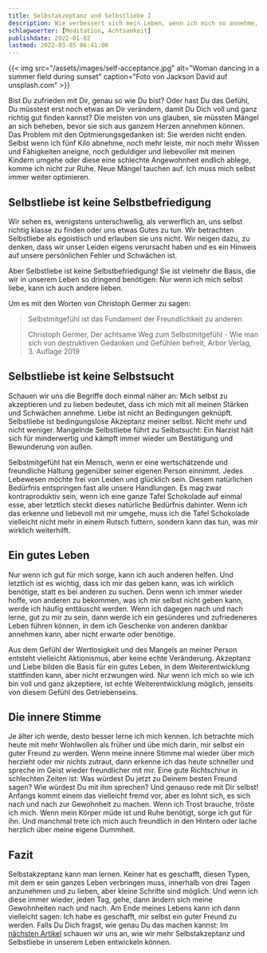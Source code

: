 ```yaml
---
title: Selbstakzeptanz und Selbstliebe I
description: Wie verbessert sich mein Leben, wenn ich mich so annehme, wie ich bin?
schlagwoerter: [Meditation, Achtsamkeit]
publishdate: 2022-01-02
lastmod: 2022-03-05 06:41:00
---
```


{{< img src="/assets/images/self-acceptance.jpg" alt="Woman dancing in a summer field during sunset" caption="Foto von Jackson David auf unsplash.com" >}}

Bist Du zufrieden mit Dir, genau so wie Du bist? Oder hast Du das Gefühl, Du müsstest erst noch etwas an Dir verändern, damit Du Dich voll und ganz richtig gut finden kannst? Die meisten von uns glauben, sie müssten Mängel an sich beheben, bevor sie sich aus ganzem Herzen annehmen können. Das Problem mit den Optmierungsgedanken ist: Sie werden nicht enden. Selbst wenn ich fünf Kilo abnehme, noch mehr leiste, mir noch mehr Wissen und Fähigkeiten aneigne, noch geduldiger und liebevoller mit meinen Kindern umgehe oder diese eine schlechte Angewohnheit endlich ablege, komme ich nicht zur Ruhe. Neue Mängel tauchen auf. Ich muss mich selbst immer weiter optimieren.


## Selbstliebe ist keine Selbstbefriedigung

Wir sehen es, wenigstens unterschwellig, als verwerflich an, uns selbst richtig klasse zu finden oder uns etwas Gutes zu tun. Wir betrachten Selbstliebe als egoistisch und erlauben sie uns nicht. Wir neigen dazu, zu denken, dass wir unser Leiden eigens verursacht haben und es ein Hinweis auf unsere persönlichen Fehler und Schwächen ist. 

Aber Selbstliebe ist keine Selbstbefriedigung! Sie ist vielmehr die Basis, die wir in unserem Leben so dringend benötigen: Nur wenn ich mich selbst liebe, kann ich auch andere lieben.

Um es mit den Worten von Christoph Germer zu sagen:

> Selbstmitgefühl ist das Fundament der Freundlichkeit zu anderen. 
>
> Christoph Germer, Der achtsame Weg zum Selbstmitgefühl - Wie man sich von destruktiven Gedanken und Gefühlen befreit, Arbor Verlag, 3. Auflage 2019

## Selbstliebe ist keine Selbstsucht

Schauen wir uns die Begriffe doch einmal näher an: Mich selbst zu akzeptieren und zu lieben bedeutet, dass ich mich mit all meinen Stärken und Schwächen annehme. Liebe ist nicht an Bedingungen geknüpft. Selbstliebe ist bedingungslose Akzeptanz meiner selbst. Nicht mehr und nicht weniger. Mangelnde Selbstliebe führt zu Selbstsucht: Ein Narzist hält sich für minderwertig und kämpft immer wieder um Bestätigung und Bewunderung von außen.

Selbstmitgefühl hat ein Mensch, wenn er eine wertschätzende und freundliche Haltung gegenüber seiner eigenen Person einnimmt. Jedes Lebewesen möchte frei von Leiden und glücklich sein. Diesem natürlichen Bedürfnis entspringen fast alle unsere Handlungen. Es mag zwar kontraproduktiv sein, wenn ich eine ganze Tafel Schokolade auf einmal esse, aber letztlich steckt dieses natürliche Bedürfnis dahinter. Wenn ich das erkenne und liebevoll mit mir umgehe, muss ich die Tafel Schokolade vielleicht nicht mehr in einem Rutsch futtern, sondern kann das tun, was mir wirklich weiterhilft. 

## Ein gutes Leben

Nur wenn ich gut für mich sorge, kann ich auch anderen helfen. Und letztlich ist es wichtig, dass ich mir das geben kann, was ich wirklich benötige, statt es bei anderen zu suchen. Denn wenn ich immer wieder hoffe, von anderen zu bekommen, was ich mir selbst nicht geben kann, werde ich häufig enttäuscht werden. Wenn ich dagegen nach und nach lerne, gut zu mir zu sein, dann werde ich ein gesünderes und zufriedeneres Leben führen können, in dem ich Geschenke von anderen dankbar annehmen kann, aber nicht erwarte oder benötige.

Aus dem Gefühl der Wertlosigkeit und des Mangels an meiner Person entsteht vielleicht Aktionismus, aber keine echte Veränderung. Akzeptanz und Liebe bilden die Basis für ein gutes Leben, in dem Weiterentwicklung stattfinden kann, aber nicht erzwungen wird. Nur wenn ich mich so wie ich bin voll und ganz akzeptiere, ist echte Weiterentwicklung möglich, jenseits von diesem Gefühl des Getriebenseins. 

## Die innere Stimme

Je älter ich werde, desto besser lerne ich mich kennen. Ich betrachte mich heute mit mehr Wohlwollen als früher und übe mich darin, mir selbst ein guter Freund zu werden. Wenn meine innere Stimme mal wieder über mich herzieht oder mir nichts zutraut, dann erkenne ich das heute schneller und spreche im Geist wieder freundlicher mit mir. Eine gute Richtschnur in schlechten Zeiten ist: Was würdest Du jetzt zu Deinem besten Freund sagen? Wie würdest Du mit ihm sprechen? Und genauso rede mit Dir selbst! Anfangs kommt einem das vielleicht fremd vor, aber es lohnt sich, es sich nach und nach zur Gewohnheit zu machen. Wenn ich Trost brauche, tröste ich mich. Wenn mein Körper müde ist und Ruhe benötigt, sorge ich gut für ihn. Und manchmal trete ich mich auch freundlich in den Hintern oder lache herzlich über meine eigene Dummheit.

## Fazit

Selbstakzeptanz kann man lernen. Keiner hat es geschafft, diesen Typen, mit dem er sein ganzes Leben verbringen muss, innerhalb von drei Tagen anzunehmen und zu lieben, aber kleine Schritte sind möglich. Und wenn ich diese immer wieder, jeden Tag, gehe, dann ändern sich meine Gewohnheiten nach und nach. Am Ende meines Lebens kann ich dann vielleicht sagen: Ich habe es geschafft, mir selbst ein guter Freund zu werden. 
Falls Du Dich fragst, wie genau Du das machen kannst: Im [nächsten Artikel][1] schauen wir uns an, wie wir mehr Selbstakzeptanz und Selbstliebe in unserem Leben entwickeln können.

[1]: /artikel/2022/selbstliebe/